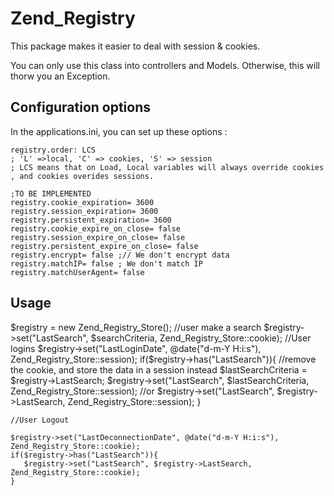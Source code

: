 Zend_Registry
=============

This package makes it easier to deal with session &amp; cookies.


You can only use this class into controllers and Models. Otherwise, this will thorw you an Exception.



Configuration options
---------------------

In the applications.ini, you can set up these options : 


    registry.order: LCS
    ; 'L' =>local, 'C' => cookies, 'S' => session
    ; LCS means that on Load, Local variables will always override cookies , and cookies overides sessions.

    ;TO BE IMPLEMENTED
    registry.cookie_expiration= 3600
    registry.session_expiration= 3600
    registry.persistent_expiration= 3600
    registry.cookie_expire_on_close= false
    registry.session_expire_on_close= false
    registry.persistent_expire_on_close= false
    registry.encrypt= false ;// We don't encrypt data
    registry.matchIP= false ; We don't match IP
    registry.matchUserAgent= false


Usage
-----

  $registry = new Zend_Registry_Store();
  //user make a search
  $registry->set("LastSearch", $searchCriteria, Zend_Registry_Store::cookie);
  //User logins
  $registry->set("LastLoginDate", @date("d-m-Y H:i:s"), Zend_Registry_Store::session);            
  if($registry->has("LastSearch")){
    //remove the cookie, and store the data in a session instead
    $lastSearchCriteria = $registry->LastSearch;
    $registry->set("LastSearch", $lastSearchCriteria, Zend_Registry_Store::session);
    //or
    $registry->set("LastSearch", $registry->LastSearch, Zend_Registry_Store::session);
  }

    //User Logout

    $registry->set("LastDeconnectionDate", @date("d-m-Y H:i:s"), Zend_Registry_Store::cookie);
    if($registry->has("LastSearch")){
       $registry->set("LastSearch", $registry->LastSearch, Zend_Registry_Store::cookie);
    }
